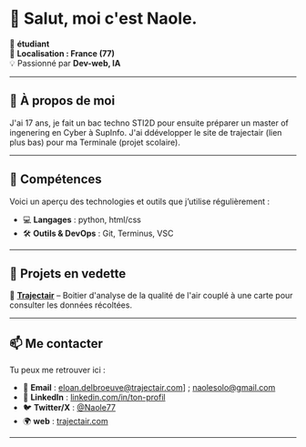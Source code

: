 # 👋 Salut, moi c'est Naole.

🎯 **étudiant**  
📍 **Localisation : France (77)**  
💡 Passionné par **Dev-web, IA**  

---

## 🚀 À propos de moi  

J'ai 17 ans, je fait un bac techno STI2D pour ensuite préparer un master of ingenering en Cyber à SupInfo. J'ai ddévelopper le site de trajectair (lien plus bas) pour ma Terminale (projet scolaire).

---

## 🔧 Compétences  

Voici un aperçu des technologies et outils que j’utilise régulièrement :  

- 💻 **Langages** : python, html/css 
- 🛠️ **Outils & DevOps** : Git, Terminus, VSC


---

## 📌 Projets en vedette  

🔹 **[Trajectair](https://github.com/TrajectAir)** – Boitier d'analyse de la qualité de l'air couplé à une carte pour consulter les données récoltées.


---

## 📫 Me contacter  

Tu peux me retrouver ici :  

- 📧 **Email** : eloan.delbroeuve@trajectair.com] ; naolesolo@gmail.com
- 💼 **LinkedIn** : [linkedin.com/in/ton-profil](https://linkedin.com/in/ton-profil)  
- 🐦 **Twitter/X** : [@Naole77](https://twitter.com/naole77)  
- 🌍 **web** : [trajectair.com](https://www.trajectair.com)  


---



<!--
**N4ole/N4ole** is a ✨ _special_ ✨ repository because its `README.md` (this file) appears on your GitHub profile.

Here are some ideas to get you started:

- 🔭 I’m currently working on ...
- 🌱 I’m currently learning ...
- 👯 I’m looking to collaborate on ...
- 🤔 I’m looking for help with ...
- 💬 Ask me about ...
- 📫 How to reach me: ...
- 😄 Pronouns: ...
- ⚡ Fun fact: ...
-->
